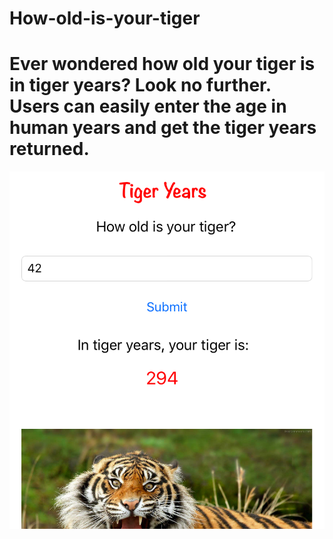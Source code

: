 # How-old-is-your-tiger

# Ever wondered how old your tiger is in tiger years? Look no further. Users can easily enter the age in human years and get the tiger years returned.

![alt text](https://github.com/vildevev/How-old-is-your-tiger/blob/master/Screen%20Shot%202017-07-11%20at%2017.21.08.png
 "Screenshot")

